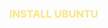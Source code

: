 <html>
<head>
<style>
p {
  style: font-family: serif;
}
</style>
</head>


<p>
<h3 style="color:#F7E684"> <b> INSTALL UBUNTU </b> </h3></p>



</html>

